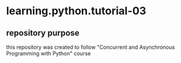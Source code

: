 # learning.python.tutorial-03

## repository purpose
this repository was created to follow "Concurrent and Asynchronous Programming with Python" course
